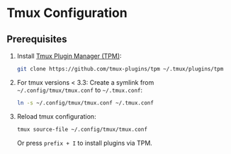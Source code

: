 # Tmux Configuration

## Prerequisites

1. Install [Tmux Plugin Manager (TPM)](https://github.com/tmux-plugins/tpm):
   ```bash
   git clone https://github.com/tmux-plugins/tpm ~/.tmux/plugins/tpm
   ```

2. For tmux versions < 3.3:
   Create a symlink from `~/.config/tmux/tmux.conf` to `~/.tmux.conf`:
   ```bash
   ln -s ~/.config/tmux/tmux.conf ~/.tmux.conf
   ```

3. Reload tmux configuration:
   ```bash
   tmux source-file ~/.config/tmux/tmux.conf
   ```
   Or press `prefix + I` to install plugins via TPM.